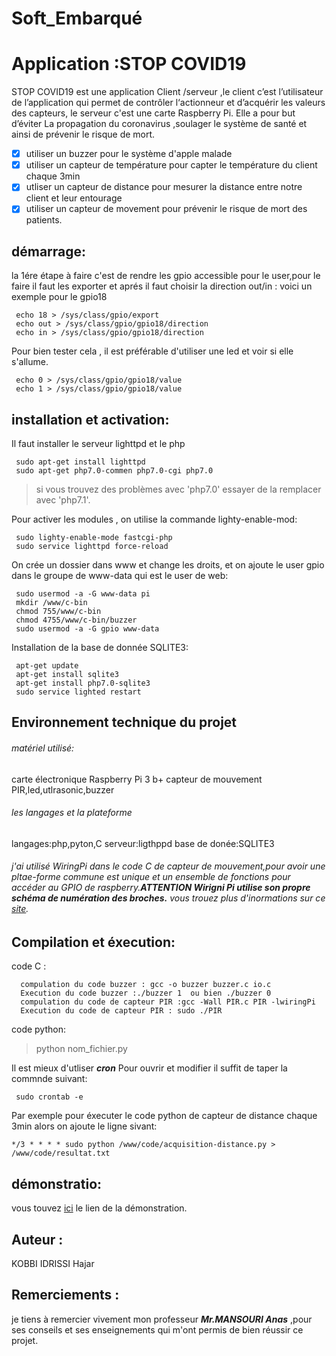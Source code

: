 # Soft_Embarqué

# Application :STOP COVID19
STOP COVID19 est une application Client /serveur ,le client c’est l’utilisateur de l’application qui permet de contrôler l‘actionneur  et d’acquérir les valeurs des capteurs, le serveur c'est une carte Raspberry Pi.
Elle a pour but d’éviter La propagation du coronavirus ,soulager le système de santé et ainsi de prévenir le risque de mort.
- [x] utiliser un buzzer pour le système d'apple malade
- [x] utiliser un capteur de température pour capter le température du client chaque 3min
- [x] utliser un capteur de distance pour mesurer la distance entre notre client et leur entourage
- [x] utiliser un capteur de movement pour prévenir le risque de mort des patients.

## démarrage:
la 1ére étape à faire c'est de rendre les gpio accessible pour le user,pour le faire il faut les exporter et aprés il faut choisir la direction out/in :
voici un exemple pour le gpio18
```
 echo 18 > /sys/class/gpio/export
 echo out > /sys/class/gpio/gpio18/direction
 echo in > /sys/class/gpio/gpio18/direction
```
Pour bien tester cela , il est préférable d'utiliser une led et voir si elle s'allume. 
```
 echo 0 > /sys/class/gpio/gpio18/value 
 echo 1 > /sys/class/gpio/gpio18/value 
```

## installation et activation:
Il faut installer le serveur lighttpd et le php
```
 sudo apt-get install lighttpd
 sudo apt-get php7.0-commen php7.0-cgi php7.0
```
 > si vous trouvez des problèmes avec 'php7.0' essayer de la remplacer avec 'php7.1'.

Pour activer les modules , on utilise la commande lighty-enable-mod:
```
 sudo lighty-enable-mode fastcgi-php
 sudo service lighttpd force-reload
```
On crée un dossier dans www et change les droits, et on ajoute le user gpio dans le groupe de www-data qui est le user de web:
```
 sudo usermod -a -G www-data pi
 mkdir /www/c-bin
 chmod 755/www/c-bin
 chmod 4755/www/c-bin/buzzer
 sudo usermod -a -G gpio www-data
```
Installation de la base de donnée SQLITE3:
```
 apt-get update
 apt-get install sqlite3
 apt-get install php7.0-sqlite3
 sudo service lighted restart
```

## Environnement technique du projet
###### matériel utilisé:
 carte électronique Raspberry Pi 3 b+
 capteur de mouvement PIR,led,utlrasonic,buzzer
###### les langages et la plateforme
 langages:php,pyton,C
 serveur:ligthppd
 base de donée:SQLITE3
 ###### j'ai utilisé WiringPi dans le code C de capteur de mouvement,pour avoir une pltae-forme commune est unique et un ensemble de fonctions pour accéder au GPIO de raspberry.***ATTENTION Wirigni Pi utilise son propre schéma de numération des broches.*** vous trouez plus d'inormations sur ce [site](https://fr.pinout.xyz/pinout/wiringpi).

## Compilation et éxecution:
code C :
```
  compulation du code buzzer : gcc -o buzzer buzzer.c io.c
  Execution du code buzzer :./buzzer 1  ou bien ./buzzer 0
  compulation du code de capteur PIR :gcc -Wall PIR.c PIR -lwiringPi
  Execution du code de capteur PIR : sudo ./PIR
 ```
code python:
 > python nom_fichier.py

Il est mieux d'utliser ***cron***
Pour ouvrir et modifier il suffit de taper la commnde suivant:
```
 sudo crontab -e
```
Par exemple pour éxecuter le code python de capteur de distance chaque 3min alors on ajoute le ligne sivant:
```
*/3 * * * * sudo python /www/code/acquisition-distance.py > /www/code/resultat.txt
```

## démonstratio:
vous touvez [ici](https://youtu.be/i8v8KHEQkQ0) le lien de la démonstration.


## Auteur :
KOBBI IDRISSI Hajar

## Remerciements :
je tiens à remercier vivement mon professeur ***Mr.MANSOURI Anas*** ,pour ses conseils et ses enseignements qui m'ont permis de bien réussir ce projet.
